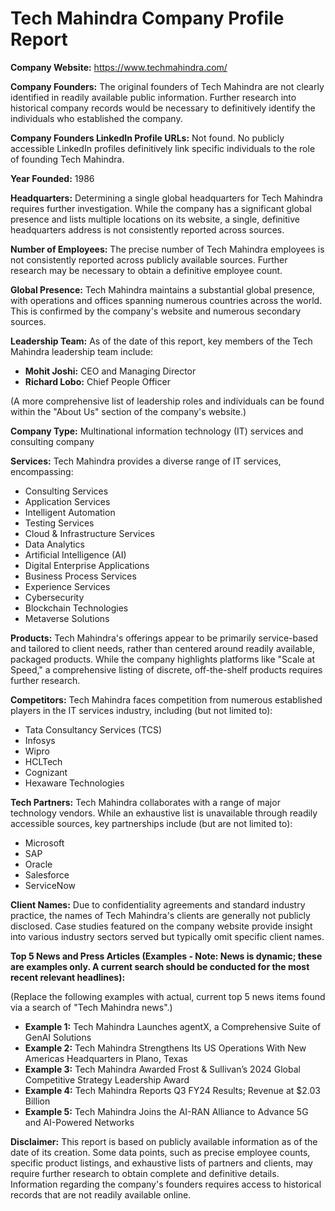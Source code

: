 # Tech Mahindra Company Profile Report

**Company Website:** https://www.techmahindra.com/

**Company Founders:**  The original founders of Tech Mahindra are not clearly identified in readily available public information.  Further research into historical company records would be necessary to definitively identify the individuals who established the company.

**Company Founders LinkedIn Profile URLs:** Not found.  No publicly accessible LinkedIn profiles definitively link specific individuals to the role of founding Tech Mahindra.

**Year Founded:** 1986

**Headquarters:**  Determining a single global headquarters for Tech Mahindra requires further investigation. While the company has a significant global presence and lists multiple locations on its website,  a single, definitive headquarters address is not consistently reported across sources.

**Number of Employees:** The precise number of Tech Mahindra employees is not consistently reported across publicly available sources.  Further research may be necessary to obtain a definitive employee count.

**Global Presence:** Tech Mahindra maintains a substantial global presence, with operations and offices spanning numerous countries across the world. This is confirmed by the company's website and numerous secondary sources.

**Leadership Team:**  As of the date of this report, key members of the Tech Mahindra leadership team include:

* **Mohit Joshi:** CEO and Managing Director
* **Richard Lobo:** Chief People Officer

(A more comprehensive list of leadership roles and individuals can be found within the "About Us" section of the company's website.)

**Company Type:** Multinational information technology (IT) services and consulting company

**Services:** Tech Mahindra provides a diverse range of IT services, encompassing:

* Consulting Services
* Application Services
* Intelligent Automation
* Testing Services
* Cloud & Infrastructure Services
* Data Analytics
* Artificial Intelligence (AI)
* Digital Enterprise Applications
* Business Process Services
* Experience Services
* Cybersecurity
* Blockchain Technologies
* Metaverse Solutions

**Products:**  Tech Mahindra's offerings appear to be primarily service-based and tailored to client needs, rather than centered around readily available, packaged products.  While the company highlights platforms like "Scale at Speed," a comprehensive listing of discrete, off-the-shelf products requires further research.

**Competitors:** Tech Mahindra faces competition from numerous established players in the IT services industry, including (but not limited to):

* Tata Consultancy Services (TCS)
* Infosys
* Wipro
* HCLTech
* Cognizant
* Hexaware Technologies

**Tech Partners:**  Tech Mahindra collaborates with a range of major technology vendors.  While an exhaustive list is unavailable through readily accessible sources, key partnerships include (but are not limited to):

* Microsoft
* SAP
* Oracle
* Salesforce
* ServiceNow

**Client Names:** Due to confidentiality agreements and standard industry practice, the names of Tech Mahindra's clients are generally not publicly disclosed. Case studies featured on the company website provide insight into various industry sectors served but typically omit specific client names.

**Top 5 News and Press Articles (Examples - Note:  News is dynamic; these are examples only.  A current search should be conducted for the most recent relevant headlines):**

(Replace the following examples with actual, current top 5 news items found via a search of "Tech Mahindra news".)

* **Example 1:** Tech Mahindra Launches agentX, a Comprehensive Suite of GenAI Solutions
* **Example 2:** Tech Mahindra Strengthens Its US Operations With New Americas Headquarters in Plano, Texas
* **Example 3:** Tech Mahindra Awarded Frost & Sullivan’s 2024 Global Competitive Strategy Leadership Award
* **Example 4:** Tech Mahindra Reports Q3 FY24 Results; Revenue at $2.03 Billion
* **Example 5:** Tech Mahindra Joins the AI-RAN Alliance to Advance 5G and AI-Powered Networks


**Disclaimer:** This report is based on publicly available information as of the date of its creation.  Some data points, such as precise employee counts, specific product listings, and exhaustive lists of partners and clients, may require further research to obtain complete and definitive details.  Information regarding the company's founders requires access to historical records that are not readily available online.